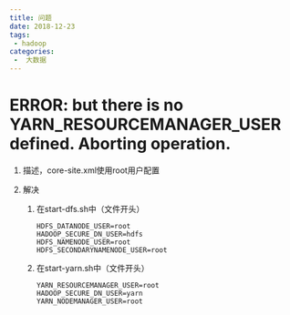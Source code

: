 ```yaml
---
title: 问题
date: 2018-12-23
tags:
 - hadoop
categories:
 -  大数据
---
```




# ERROR: but there is no YARN_RESOURCEMANAGER_USER defined. Aborting operation.

1. 描述，core-site.xml使用root用户配置

2. 解决

   1. 在start-dfs.sh中（文件开头）

      ```shell
      HDFS_DATANODE_USER=root
      HADOOP_SECURE_DN_USER=hdfs
      HDFS_NAMENODE_USER=root
      HDFS_SECONDARYNAMENODE_USER=root
      ```

   2. 在start-yarn.sh中（文件开头）

      ```shell
      YARN_RESOURCEMANAGER_USER=root
      HADOOP_SECURE_DN_USER=yarn
      YARN_NODEMANAGER_USER=root
      ```

      